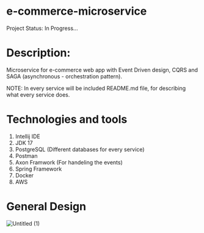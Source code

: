 # e-commerce-microservice
Project Status: In Progress...

# Description:

Microservice for e-commerce web app
with Event Driven design, CQRS and SAGA (asynchronous - orchestration pattern).

NOTE: In every service will be included README.md file, for describing what every service does.

# Technologies and tools

1. Intellij IDE
2. JDK 17
3. PostgreSQL (Different databases for every service)
4. Postman
5. Axon Framwork (For handeling the events)
6. Spring Framework
7. Docker
8. AWS

# General Design

![Untitled (1)](https://user-images.githubusercontent.com/95184489/160186548-c9b3775c-0a95-4cc9-b307-386dcc28ba7e.png)

